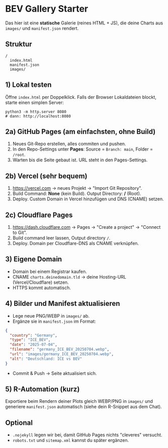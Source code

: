 
# BEV Gallery Starter

Das hier ist eine **statische** Galerie (reines HTML + JS), die deine Charts aus `images/` und `manifest.json` rendert.

## Struktur
```
/
  index.html
  manifest.json
  images/
```

## 1) Lokal testen
Öffne `index.html` per Doppelklick. Falls der Browser Lokaldateien blockt, starte einen simplen Server:

```
python3 -m http.server 8080
# dann: http://localhost:8080
```

## 2a) GitHub Pages (am einfachsten, ohne Build)
1. Neues Git-Repo erstellen, alles commiten und pushen.
2. In den Repo-Settings unter **Pages**: Source = `Branch: main`, Folder = `/root`.
3. Warten bis die Seite gebaut ist. URL steht in den Pages-Settings.

## 2b) Vercel (sehr bequem)
1. https://vercel.com → neues Projekt → "Import Git Repository".
2. Build Command: **None** (kein Build). Output Directory: **/** (Root).
3. Deploy. Custom Domain in Vercel hinzufügen und DNS (CNAME) setzen.

## 2c) Cloudflare Pages
1. https://dash.cloudflare.com → Pages → "Create a project" → "Connect to Git".
2. Build command leer lassen, Output directory `/`.
3. Deploy. Domain per Cloudflare-DNS als CNAME verknüpfen.

## 3) Eigene Domain
- Domain bei einem Registrar kaufen.
- CNAME `charts.deinedomain.tld` → deine Hosting-URL (Vercel/Cloudflare) setzen.
- HTTPS kommt automatisch.

## 4) Bilder und Manifest aktualisieren
- Lege neue PNG/WEBP in `images/` ab.
- Ergänze sie in `manifest.json` im Format:
```json
{
  "country": "Germany",
  "type": "ICE_BEV",
  "date": "2025-07-04",
  "filename": "germany_ICE_BEV_20250704.webp",
  "url": "images/germany_ICE_BEV_20250704.webp",
  "alt": "Deutschland: ICE vs BEV"
}
```
- Commit & Push → Seite aktualisiert sich.

## 5) R-Automation (kurz)
Exportiere beim Rendern deiner Plots gleich WEBP/PNG in `images/` und generiere `manifest.json` automatisch (siehe dein R-Snippet aus dem Chat).

## Optional
- `.nojekyll` legen wir bei, damit GitHub Pages nichts "cleveres" versucht.
- `robots.txt` und `sitemap.xml` kannst du später ergänzen.
